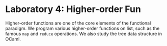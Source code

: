 # Laboratory 4: Higher-order Fun

Higher-order functions are one of the core elements of the functional paradigm.
We program various higher-order functions on list, such as the famous `map` and `reduce` operations.
We also study the tree data structure in OCaml.
